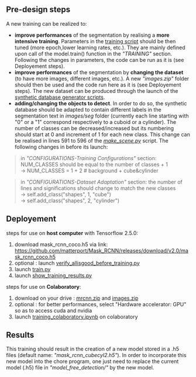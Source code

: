 ## Pre-design steps
A new training can be realized to:
- **improve performances** of the segmentation by realising a **more intensive training**. Parameters in the [training script](https://github.com/LouiseMassager/PandaPush_Depth_Reconstruction/blob/master/ML_training/training_colaboratory.ipynb) should be then tuned  (more epoch,lower learning rates, etc.). They are mainly defined upon call of the model.train() function in the *"TRAINING"* section. Following the changes in parameters, the code can be run as it is (see Deployement steps).
- **improve performances** of the segmentation by **changing the dataset** (to have more images, different images, etc.). A new *"images.zip"* folder should then be used and the code run here as it is (see Deployement steps). The new dataset can be produced through the launch of the [synthetic database generator scripts](https://github.com/LouiseMassager/PandaPush_Depth_Reconstruction/tree/master/synthetic_database_generation).
- **adding/changing the objects to detect**. In order to do so, the synthetic database should be adapted to contain different labels in the segmentation text in *images/seg* folder (currently each line starting with "0" or a "1" correspond respectively to a cuboid or a cylinder). The number of classes can be decreased/increased but its numbering should start at 0 and increment of 1 for each new class. This change can be realised in lines 591 to 596 of the [*make_scene.py*](https://github.com/LouiseMassager/PandaPush_Depth_Reconstruction/blob/master/synthetic_database_generation/make_scene.py) script. The following changes in before its launch:
> in *"CONFIGURATIONS-Training Configurations"* section: NUM_CLASSES should be equal to the number of classes + 1 <br />
> &#8594; NUM_CLASSES = 1 + 2  # background + cube&cylinder

> in *"CONFIGURATIONS-Dataset Adaptation"* section:  the number of lines and significations should change to match the new classes<br />
> &#8594; self.add_class("shapes", 1, "cube") <br />
> &#8594; self.add_class("shapes", 2, "cylinder")

## Deployement
steps for use on **host computer** with Tensorflow 2.5.0:

1. download mask_rcnn_coco.h5 via link: https://github.com/matterport/Mask_RCNN/releases/download/v2.0/mask_rcnn_coco.h5
2. optional : launch [verify_allisgood_before_training.py](https://github.com/LouiseMassager/PandaPush_Depth_Reconstruction/blob/master/ML_training/verify_allisgood_before_training.py)
3. launch [train.py](https://github.com/LouiseMassager/PandaPush_Depth_Reconstruction/blob/master/ML_training/train.py)
4. launch [show_training_results.py](https://github.com/LouiseMassager/PandaPush_Depth_Reconstruction/blob/master/ML_training/show_training_results.py)



steps for use on **Colaboratory**:

1. download on your drive : [mrcnn.zip](https://github.com/LouiseMassager/PandaPush_Depth_Reconstruction/blob/master/ML_training/mrcnn.zip) and [images.zip](https://github.com/LouiseMassager/PandaPush_Depth_Reconstruction/blob/master/ML_training/images.zip)
2. optional : for better performances, select "Hardware accelerator: GPU" so as to access cuda and nvidia
3. launch [training_colaboratory.ipynb](https://github.com/LouiseMassager/PandaPush_Depth_Reconstruction/blob/master/ML_training/training_colaboratory.ipynb) on colaboratory

## Results

This training should result in the creation of a new model stored in a .h5 files (default name: *"mask_rcnn_cubecyl2.h5"*). In order to incorporate this new model into the chore program, one just need to replace the current model (.h5) file in *"model_free_detection/"* by the new model.
